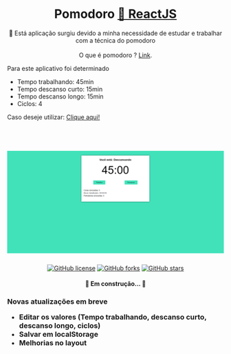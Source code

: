 <h1 align="center">
    Pomodoro
    <a href="https://pt-br.reactjs.org/">🔗 ReactJS</a>
</h1>
<p align="center">📗 Está aplicação surgiu devido a minha necessidade de estudar e trabalhar com a técnica do pomodoro
 <br><br>
O que é pomodoro ? <a href="https://pt.wikipedia.org/wiki/T%C3%A9cnica_pomodoro" > Link</a>.

Para este aplicativo foi determinado
<ul>
<li>Tempo trabalhando: 45min</li>
<li>Tempo descanso curto: 15min</li>
<li>Tempo descanso longo: 15min</li>
<li>Ciclos: 4</li>
</ul>

<span>Caso deseje utilizar: <a href="https://diegovaz.github.io/Pomodoro/">Clique aqui!</a></span>
</p>
<br>

<h1 align="center">

  <img alt="printTela" title="#Pomodoro - ADM" src="public\banner.png" />
</h1>
<div align="center">
    <a href="https://github.com/DiegoVaz/Pomodoro"><img alt="GitHub license" src="https://img.shields.io/github/license/DiegoVaz/dashboard"></a>
    <a href="https://github.com/DiegoVaz/Pomodoro/network"><img alt="GitHub forks" src="https://img.shields.io/github/forks/DiegoVaz/Pomodoro"></a>
    <a href="https://github.com/DiegoVaz/Pomodoro/stargazers"><img alt="GitHub stars" src="https://img.shields.io/github/stars/DiegoVaz/Pomodoro"></a>
</div>
<h4 align="center">
	🚧 Em construção...  🚧
</h4>
<h3>
Novas atualizações em breve

<ul>
  <li>Editar os valores (Tempo trabalhando, descanso curto, descanso longo, ciclos)</li>
  <li>Salvar em localStorage</li>
  <li>Melhorias no layout</li>
</ul>
</h3>
